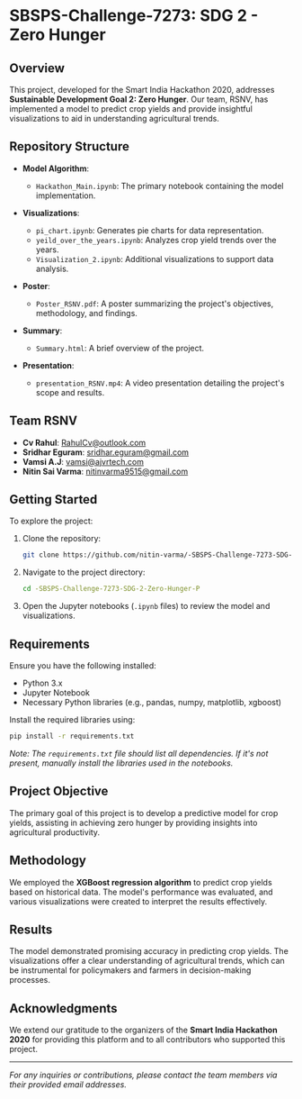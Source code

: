 # SBSPS-Challenge-7273: SDG 2 - Zero Hunger

## Overview

This project, developed for the Smart India Hackathon 2020, addresses **Sustainable Development Goal 2: Zero Hunger**. Our team, RSNV, has implemented a model to predict crop yields and provide insightful visualizations to aid in understanding agricultural trends.

## Repository Structure

- **Model Algorithm**:
  - `Hackathon_Main.ipynb`: The primary notebook containing the model implementation.

- **Visualizations**:
  - `pi_chart.ipynb`: Generates pie charts for data representation.
  - `yeild_over_the_years.ipynb`: Analyzes crop yield trends over the years.
  - `Visualization_2.ipynb`: Additional visualizations to support data analysis.

- **Poster**:
  - `Poster_RSNV.pdf`: A poster summarizing the project's objectives, methodology, and findings.

- **Summary**:
  - `Summary.html`: A brief overview of the project.

- **Presentation**:
  - `presentation_RSNV.mp4`: A video presentation detailing the project's scope and results.

## Team RSNV

- **Cv Rahul**: [RahulCv@outlook.com](mailto:RahulCv@outlook.com)
- **Sridhar Eguram**: [sridhar.eguram@gmail.com](mailto:sridhar.eguram@gmail.com)
- **Vamsi A.J**: [vamsi@ajvrtech.com](mailto:vamsi@ajvrtech.com)
- **Nitin Sai Varma**: [nitinvarma9515@gmail.com](mailto:nitinvarma9515@gmail.com)

## Getting Started

To explore the project:

1. Clone the repository:
   ```bash
   git clone https://github.com/nitin-varma/-SBSPS-Challenge-7273-SDG-2-Zero-Hunger-P.git
   ```
2. Navigate to the project directory:
   ```bash
   cd -SBSPS-Challenge-7273-SDG-2-Zero-Hunger-P
   ```
3. Open the Jupyter notebooks (`.ipynb` files) to review the model and visualizations.

## Requirements

Ensure you have the following installed:

- Python 3.x
- Jupyter Notebook
- Necessary Python libraries (e.g., pandas, numpy, matplotlib, xgboost)

Install the required libraries using:
```bash
pip install -r requirements.txt
```

*Note: The `requirements.txt` file should list all dependencies. If it's not present, manually install the libraries used in the notebooks.*

## Project Objective

The primary goal of this project is to develop a predictive model for crop yields, assisting in achieving zero hunger by providing insights into agricultural productivity.

## Methodology

We employed the **XGBoost regression algorithm** to predict crop yields based on historical data. The model's performance was evaluated, and various visualizations were created to interpret the results effectively.

## Results

The model demonstrated promising accuracy in predicting crop yields. The visualizations offer a clear understanding of agricultural trends, which can be instrumental for policymakers and farmers in decision-making processes.

## Acknowledgments

We extend our gratitude to the organizers of the **Smart India Hackathon 2020** for providing this platform and to all contributors who supported this project.

---

*For any inquiries or contributions, please contact the team members via their provided email addresses.*
